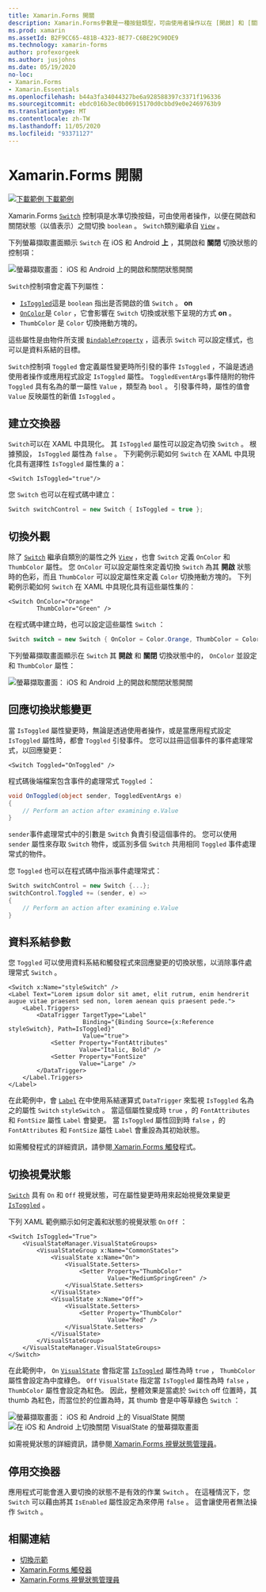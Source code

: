 ```yaml
---
title: Xamarin.Forms 開關
description: Xamarin.Forms參數是一種按鈕類型，可由使用者操作以在 [開啟] 和 [關閉] 狀態之間切換。 本文說明如何使用 Switch 類別來顯示切換 UI 元素。
ms.prod: xamarin
ms.assetId: B2F9CC65-481B-4323-8E77-C6BE29C90DE9
ms.technology: xamarin-forms
author: profexorgeek
ms.author: jusjohns
ms.date: 05/19/2020
no-loc:
- Xamarin.Forms
- Xamarin.Essentials
ms.openlocfilehash: b44a3fa34044327be6a928588397c3371f196336
ms.sourcegitcommit: ebdc016b3ec0b06915170d0cbbd9e0e2469763b9
ms.translationtype: MT
ms.contentlocale: zh-TW
ms.lasthandoff: 11/05/2020
ms.locfileid: "93371127"
---
```

# <a name="no-locxamarinforms-switch"></a>Xamarin.Forms 開關

[![下載範例](~/media/shared/download.png) 下載範例](/samples/xamarin/xamarin-forms-samples/userinterface-switchdemos/)

Xamarin.Forms [`Switch`](xref:Xamarin.Forms.Switch) 控制項是水準切換按鈕，可由使用者操作，以便在開啟和關閉狀態（以值表示）之間切換 `boolean` 。 `Switch`類別繼承自 [`View`](xref:Xamarin.Forms.View) 。

下列螢幕擷取畫面顯示 `Switch` 在 iOS 和 Android **上** ，其開啟和 **關閉** 切換狀態的控制項：

![螢幕擷取畫面： iOS 和 Android 上的開啟和關閉狀態開關](switch-images/switch-states-default.png "IOS 和 Android 上的交換器")

`Switch`控制項會定義下列屬性：

- [`IsToggled`](xref:Xamarin.Forms.Switch.IsToggled)這是 `boolean` 指出是否開啟的值 `Switch` 。 **on**
- [`OnColor`](xref:Xamarin.Forms.Switch.OnColor)是 `Color` ，它會影響在 `Switch` 切換或狀態下呈現的方式 **on** 。
- `ThumbColor` 是 `Color` 切換捲動方塊的。

這些屬性是由物件所支援 [`BindableProperty`](xref:Xamarin.Forms.BindableProperty) ，這表示 `Switch` 可以設定樣式，也可以是資料系結的目標。

`Switch`控制項 `Toggled` 會定義屬性變更時所引發的事件 `IsToggled` ，不論是透過使用者操作或應用程式設定 `IsToggled` 屬性。 `ToggledEventArgs`事件隨附的物件 `Toggled` 具有名為的單一屬性 `Value` ，類型為 `bool` 。 引發事件時，屬性的值會 `Value` 反映屬性的新值 `IsToggled` 。

## <a name="create-a-switch"></a>建立交換器

`Switch`可以在 XAML 中具現化。 其 `IsToggled` 屬性可以設定為切換 `Switch` 。 根據預設， `IsToggled` 屬性為 `false` 。 下列範例示範如何 `Switch` 在 XAML 中具現化具有選擇性 `IsToggled` 屬性集的 a：

```xaml
<Switch IsToggled="true"/>
```

您 `Switch` 也可以在程式碼中建立：

```csharp
Switch switchControl = new Switch { IsToggled = true };
```

## <a name="switch-appearance"></a>切換外觀

除了 [`Switch`](xref:Xamarin.Forms.Switch) 繼承自類別的屬性之外 [`View`](xref:Xamarin.Forms.View) ，也會 `Switch` 定義 `OnColor` 和 `ThumbColor` 屬性。 您 `OnColor` 可以設定屬性來定義切換 `Switch` 為其 **開啟** 狀態時的色彩，而且 `ThumbColor` 可以設定屬性來定義 `Color` 切換捲動方塊的。 下列範例示範如何 `Switch` 在 XAML 中具現化具有這些屬性集的：

```xaml
<Switch OnColor="Orange"
        ThumbColor="Green" />
```

在程式碼中建立時，也可以設定這些屬性 `Switch` ：

```csharp
Switch switch = new Switch { OnColor = Color.Orange, ThumbColor = Color.Green };
```

下列螢幕擷取畫面顯示在 `Switch` 其 **開啟** 和 **關閉** 切換狀態中的， `OnColor` 並設定和 `ThumbColor` 屬性：

![螢幕擷取畫面： iOS 和 Android 上的開啟和關閉狀態開關](switch-images/switch-states-colors.png "IOS 和 Android 上的交換器")

## <a name="respond-to-a-switch-state-change"></a>回應切換狀態變更

當 `IsToggled` 屬性變更時，無論是透過使用者操作，或是當應用程式設定 `IsToggled` 屬性時，都會 `Toggled` 引發事件。 您可以註冊這個事件的事件處理常式，以回應變更：

```xaml
<Switch Toggled="OnToggled" />
```

程式碼後端檔案包含事件的處理常式 `Toggled` ：

```csharp
void OnToggled(object sender, ToggledEventArgs e)
{
    // Perform an action after examining e.Value
}
```

`sender`事件處理常式中的引數是 `Switch` 負責引發這個事件的。 您可以使用 `sender` 屬性來存取 `Switch` 物件，或區別多個 `Switch` 共用相同 `Toggled` 事件處理常式的物件。

您 `Toggled` 也可以在程式碼中指派事件處理常式：

```csharp
Switch switchControl = new Switch {...};
switchControl.Toggled += (sender, e) =>
{
    // Perform an action after examining e.Value
}
```

## <a name="data-bind-a-switch"></a>資料系結參數

您 `Toggled` 可以使用資料系結和觸發程式來回應變更的切換狀態，以消除事件處理常式 `Switch` 。

```xaml
<Switch x:Name="styleSwitch" />
<Label Text="Lorem ipsum dolor sit amet, elit rutrum, enim hendrerit augue vitae praesent sed non, lorem aenean quis praesent pede.">
    <Label.Triggers>
        <DataTrigger TargetType="Label"
                     Binding="{Binding Source={x:Reference styleSwitch}, Path=IsToggled}"
                     Value="true">
            <Setter Property="FontAttributes"
                    Value="Italic, Bold" />
            <Setter Property="FontSize"
                    Value="Large" />
        </DataTrigger>
    </Label.Triggers>
</Label>
```

在此範例中，會 [`Label`](xref:Xamarin.Forms.Label) 在中使用系結運算式 `DataTrigger` 來監視 `IsToggled` 名為之的屬性 `Switch` `styleSwitch` 。 當這個屬性變成時 `true` ，的 `FontAttributes` 和 `FontSize` 屬性 `Label` 會變更。 當 `IsToggled` 屬性回到時 `false` ，的 `FontAttributes` 和 `FontSize` 屬性 `Label` 會重設為其初始狀態。

如需觸發程式的詳細資訊，請參閱[ Xamarin.Forms 觸發](~/xamarin-forms/app-fundamentals/triggers.md)程式。

## <a name="switch-visual-states"></a>切換視覺狀態

[`Switch`](xref:Xamarin.Forms.Switch) 具有 `On` 和 `Off` 視覺狀態，可在屬性變更時用來起始視覺效果變更 [`IsToggled`](xref:Xamarin.Forms.Switch.IsToggled) 。

下列 XAML 範例顯示如何定義和狀態的視覺狀態 `On` `Off` ：

```xaml
<Switch IsToggled="True">
    <VisualStateManager.VisualStateGroups>
        <VisualStateGroup x:Name="CommonStates">
            <VisualState x:Name="On">
                <VisualState.Setters>
                    <Setter Property="ThumbColor"
                            Value="MediumSpringGreen" />
                </VisualState.Setters>
            </VisualState>
            <VisualState x:Name="Off">
                <VisualState.Setters>
                    <Setter Property="ThumbColor"
                            Value="Red" />
                </VisualState.Setters>
            </VisualState>
        </VisualStateGroup>
    </VisualStateManager.VisualStateGroups>
</Switch>
```

在此範例中， `On` [`VisualState`](xref:Xamarin.Forms.VisualState) 會指定當 [`IsToggled`](xref:Xamarin.Forms.Switch.IsToggled) 屬性為時 `true` ， `ThumbColor` 屬性會設定為中度綠色。 `Off` `VisualState` 指定當 `IsToggled` 屬性為時 `false` ， `ThumbColor` 屬性會設定為紅色。 因此，整體效果是當處於 `Switch` off 位置時，其 thumb 為紅色，而當位於的位置為時，其 thumb 會是中等草綠色 `Switch` ：

![螢幕擷取畫面： iOS 和 Android](switch-images/on-visualstate.png "在 VisualState 上切換") 
 上的 VisualState 開關![在 iOS 和 Android 上切換關閉 VisualState 的螢幕擷取畫面](switch-images/off-visualstate.png "切換關閉 VisualState")

如需視覺狀態的詳細資訊，請參閱[ Xamarin.Forms 視覺狀態管理員](~/xamarin-forms/user-interface/visual-state-manager.md)。

## <a name="disable-a-switch"></a>停用交換器

應用程式可能會進入要切換的狀態不是有效的作業 `Switch` 。 在這種情況下，您 `Switch` 可以藉由將其 `IsEnabled` 屬性設定為來停用 `false` 。 這會讓使用者無法操作 `Switch` 。

## <a name="related-links"></a>相關連結

- [切換示範](/samples/xamarin/xamarin-forms-samples/userinterface-switchdemos/)
- [Xamarin.Forms 觸發器](~/xamarin-forms/app-fundamentals/triggers.md)
- [Xamarin.Forms 視覺狀態管理員](~/xamarin-forms/user-interface/visual-state-manager.md)